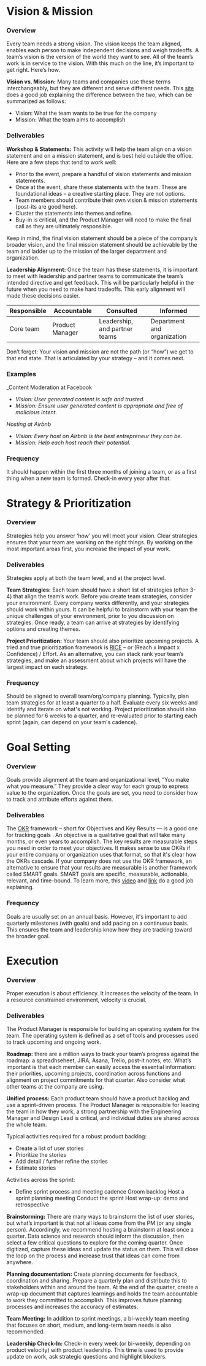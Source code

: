 # Vision & Mission

### Overview
Every team needs a strong vision. The vision keeps the team aligned, enables each person to make independent decisions and weigh tradeoffs. A team’s vision is the version of the world they want to see. All of the team’s work is in service to the vision. With this much on the line, it’s important to get right. Here’s how. 

**Vision vs. Mission:** Many teams and companies use these terms interchangeably, but they are different and serve different needs. This [site](https://www.clearvoice.com/blog/difference-between-mission-vision-statement-examples/) does a good job explaining the difference between the two, which can be summarized as follows:  

   * Vision: What the team wants to be true for the company  
   * Mission: What the team aims to accomplish  

### Deliverables
**Workshop & Statements:** This activity will help the team align on a vision statement and on a mission statement, and is best held outside the office. Here are a few steps that tend to work well:

* Prior to the event, prepare a handful of vision statements and mission statements.
* Once at the event, share these statements with the team. These are foundational ideas – a creative starting place. They are not options.
* Team members should contribute their own vision & mission statements (post-its are good here).
* Cluster the statements into themes and refine.
* Buy-in is critical, and the Product Manager will need to make the final call as they are ultimately responsible.

Keep in mind, the final vision statement should be a piece of the company’s broader vision, and the final mission statement should be achievable by the team and ladder up to the mission of the larger department and organization. 

**Leadership Alignment:** Once the team has these statements, it is important to meet with leadership and partner teams to communicate the team’s intended directive and get feedback. This will be particularly helpful in the future when you need to make hard tradeoffs. This early alignment will made these decisions easier.

Responsible | Accountable | Consulted | Informed
--- | --- | --- | ---
Core team | Product Manager | Leadership, and partner teams | Department and organization

Don’t forget: Your vision and mission are not the path (or “how”) we get to that end state. That is articulated by your strategy – and it comes next.

### Examples

_Content Moderation at Facebook 
   * _Vision: User generated content is safe and trusted._ 
   * _Mission: Ensure user generated content is appropriate and free of malicious intent._ 

_Hosting at Airbnb_
   * _Vision: Every host on Airbnb is the best entrepreneur they can be._
   * _Mission: Help each host reach their potential._

### Frequency
It should happen within the first three months of joining a team, or as a first thing when a new team is formed. Check-in every year after that.


# Strategy & Prioritization

### Overview
Strategies help you answer ‘how’ you will meet your vision. Clear strategies ensures that your team are working on the right things. By working on the most important areas first, you increase the impact of your work.

### Deliverables
Strategies apply at both the team level, and at the project level.

**Team Strategies:** Each team should have a short list of strategies (often 3-4) that align the team’s work. Before you create team strategies, consider your environment. Every company works differently, and your strategies should work within yours. It can be helpful to brainstorm with your team the unique challenges of your environment, prior to you discussion on strategies. Once ready, a team can arrive at strategies by identifying options and creating themes.

**Project Prioritization:** Your team should also prioritize upcoming projects. A tried and true prioritization framework is [RICE](https://www.intercom.com/blog/rice-simple-prioritization-for-product-managers/) – or (Reach x Impact x Confidence) / Effort. As an alternative, you can stack rank your team’s strategies, and make an assessment about which projects will have the largest impact on each strategy.

### Frequency
Should be aligned to overall team/org/company planning. Typically, plan team strategies for at least a quarter to a half. Evaluate every six weeks and identify and iterate on what's not working. Project prioritization should also be planned for 6 weeks to a quarter, and re-evaluated prior to starting each sprint (again, can depend on your team's cadence).


# Goal Setting

### Overview
Goals provide alignment at the team and organizational level, “You make what you measure.” They provide a clear way for each group to express value to the organization. Once the goals are set, you need to consider how to track and attribute efforts against them.

### Deliverables
The [OKR](https://medium.com/startup-tools/okrs-5afdc298bc28) framework – short for Objectives and Key Results — is a good one for tracking goals . An objective is a qualitative goal that will take many months, or even years to accomplish. The key results are measurable steps you need in order to meet your objectives. It makes sense to use OKRs if your entire company or organization uses that format, so that it's clear how the OKRs cascade. If your company does not use the OKR framework, an alternative to ensure that your results are measurable is another framework called SMART goals. SMART goals are specific, measurable, actionable, relevant, and time-bound. To learn more, this [video](https://www.youtube.com/watch?v=1-SvuFIQjK8) and [link](https://www.smartsheet.com/blog/essential-guide-writing-smart-goals) do a good job explaining. 


### Frequency
Goals are usually set on an annual basis. However, it's important to add quarterly milestones (with goals) and add pacing on a continuous basis. This ensures the team and leadership know how they are tracking toward the broader goal. 


# Execution

### Overview
Proper execution is about efficiency. It increases the velocity of the team. In a resource constrained environment, velocity is crucial.

### Deliverables
The Product Manager is responsible for building an operating system for the team. The operating system is defined as a set of tools and processes used to track upcoming and ongoing work.

**Roadmap:** there are a million ways to track your team’s progress against the roadmap: a spreadhseheet, JIRA, Asana, Trello, post-it notes, etc. What’s important is that each member can easily access the essential information: their priorities, upcoming projects, coordination across functions and alignment on project commitments for that quarter. Also consider what other teams at the company are using. 

**Unified process:** Each product team should have a product backlog and use a sprint-driven process. The Product Manager is responsible for leading the team in how they work, a strong partnership with the Engineering Manager and Design Lead is critical, and individual duties are shared across the whole team. 

Typical activities required for a robust product backlog:
   * Create a list of user stories
   * Prioritize the stories
   * Add detail / further refine the stories
   * Estimate stories

Activities across the sprint:
   * Define sprint process and meeting cadence
   Groom backlog
   Host a sprint planning meeting
   Conduct the sprint
   Host wrap-up: demo and retrospective

**Brainstorming:** There are many ways to brainstorm the list of user stories, but what’s important is that not all ideas come from the PM (or any single person). Accordingly, we recommend hosting a brainstorm at least once a quarter. Data science and research should inform the discussion, then select a few critical questions to explore for the coming quarter. Once digitized, capture these ideas and update the status on them. This will close the loop on the process and increase trust that ideas can come from anywhere. 

**Planning documentation:** Create planning documents for feedback, coordination and sharing. Prepare a quarterly plan and distribute this to stakeholders within and around the team. At the end of the quarter, create a wrap-up document that captures learnings and holds the team accountable to work they committed to accomplish. This improves future planning processes and increases the accuracy of estimates. 

**Team Meeting:** In addition to sprint meetings, a bi-weekly team meeting that focuses on short, medium, and long-term team needs is also recommended. 

**Leadership Check-In:** Check-in every week (or bi-weekly, depending on product velocity) with product leadership. This time is used to provide update on work, ask strategic questions and highlight blockers. 

